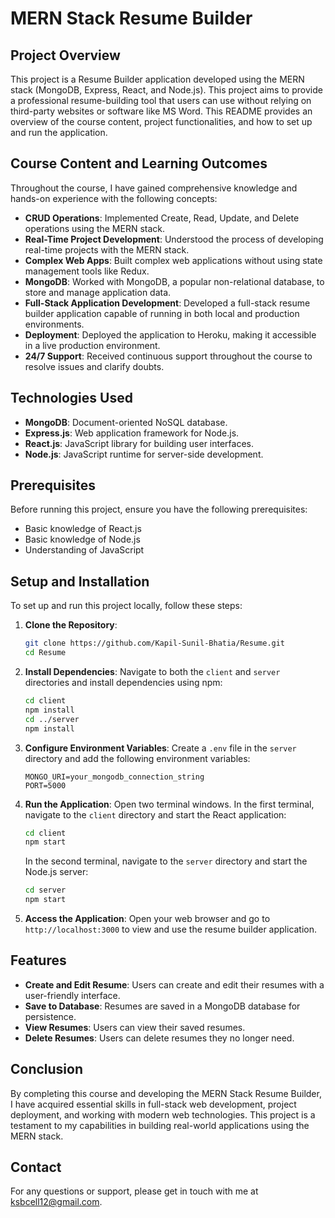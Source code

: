 # MERN Stack Resume Builder

## Project Overview

This project is a Resume Builder application developed using the MERN stack (MongoDB, Express, React, and Node.js). This project aims to provide a professional resume-building tool that users can use without relying on third-party websites or software like MS Word. This README provides an overview of the course content, project functionalities, and how to set up and run the application.

## Course Content and Learning Outcomes

Throughout the course, I have gained comprehensive knowledge and hands-on experience with the following concepts:

- **CRUD Operations**: Implemented Create, Read, Update, and Delete operations using the MERN stack.
- **Real-Time Project Development**: Understood the process of developing real-time projects with the MERN stack.
- **Complex Web Apps**: Built complex web applications without using state management tools like Redux.
- **MongoDB**: Worked with MongoDB, a popular non-relational database, to store and manage application data.
- **Full-Stack Application Development**: Developed a full-stack resume builder application capable of running in both local and production environments.
- **Deployment**: Deployed the application to Heroku, making it accessible in a live production environment.
- **24/7 Support**: Received continuous support throughout the course to resolve issues and clarify doubts.

## Technologies Used

- **MongoDB**: Document-oriented NoSQL database.
- **Express.js**: Web application framework for Node.js.
- **React.js**: JavaScript library for building user interfaces.
- **Node.js**: JavaScript runtime for server-side development.

## Prerequisites

Before running this project, ensure you have the following prerequisites:

- Basic knowledge of React.js
- Basic knowledge of Node.js
- Understanding of JavaScript

## Setup and Installation

To set up and run this project locally, follow these steps:

1. **Clone the Repository**:
    ```bash
    git clone https://github.com/Kapil-Sunil-Bhatia/Resume.git
    cd Resume
    ```

2. **Install Dependencies**:
    Navigate to both the `client` and `server` directories and install dependencies using npm:
    ```bash
    cd client
    npm install
    cd ../server
    npm install
    ```

3. **Configure Environment Variables**:
    Create a `.env` file in the `server` directory and add the following environment variables:
    ```env
    MONGO_URI=your_mongodb_connection_string
    PORT=5000
    ```

4. **Run the Application**:
    Open two terminal windows. In the first terminal, navigate to the `client` directory and start the React application:
    ```bash
    cd client
    npm start
    ```
    In the second terminal, navigate to the `server` directory and start the Node.js server:
    ```bash
    cd server
    npm start
    ```

5. **Access the Application**:
    Open your web browser and go to `http://localhost:3000` to view and use the resume builder application.

## Features

- **Create and Edit Resume**: Users can create and edit their resumes with a user-friendly interface.
- **Save to Database**: Resumes are saved in a MongoDB database for persistence.
- **View Resumes**: Users can view their saved resumes.
- **Delete Resumes**: Users can delete resumes they no longer need.


## Conclusion

By completing this course and developing the MERN Stack Resume Builder, I have acquired essential skills in full-stack web development, project deployment, and working with modern web technologies. This project is a testament to my capabilities in building real-world applications using the MERN stack.

## Contact

For any questions or support, please get in touch with me at [ksbcell12@gmail.com](mailto:ksbcell12@gmail.com).
